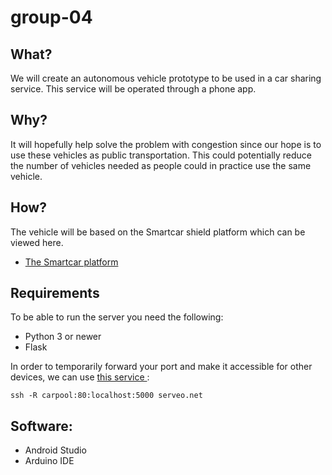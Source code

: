 # group-04

## What?
We will create an autonomous vehicle prototype to be used in a car sharing service.
This service will be operated through a phone app.

## Why?
It will hopefully help solve the problem with congestion since our hope is to use these vehicles as public transportation. 
This could potentially reduce the number of vehicles needed as people could in practice use the same vehicle.

## How?
The vehicle will be based on the Smartcar shield platform which can be viewed here.
* [The Smartcar platform](http://plat.is/smartcar)

## Requirements
To be able to run the server you need the following:

* Python 3 or newer
* Flask

In order to temporarily forward your port and make it accessible for other devices, we can use <a href="https://serveo.net/"> this service </a>:

`ssh -R carpool:80:localhost:5000 serveo.net`

## Software:
* Android Studio
* Arduino IDE
